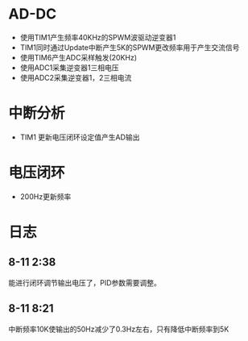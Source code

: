 # AD-DC

- 使用TIM1产生频率40KHz的SPWM波驱动逆变器1
- TIM1同时通过Update中断产生5K的SPWM更改频率用于产生交流信号
- 使用TIM6产生ADC采样触发(20KHz)
- 使用ADC1采集逆变器1三相电压
- 使用ADC2采集逆变器1，2三相电流

# 中断分析
- TIM1
        更新电压闭环设定值产生AD输出

# 电压闭环
- 200Hz更新频率

# 日志

## 8-11 2:38
能进行闭环调节输出电压了，PID参数需要调整。

## 8-11 8:21
中断频率10K使输出的50Hz减少了0.3Hz左右，只有降低中断频率到5K